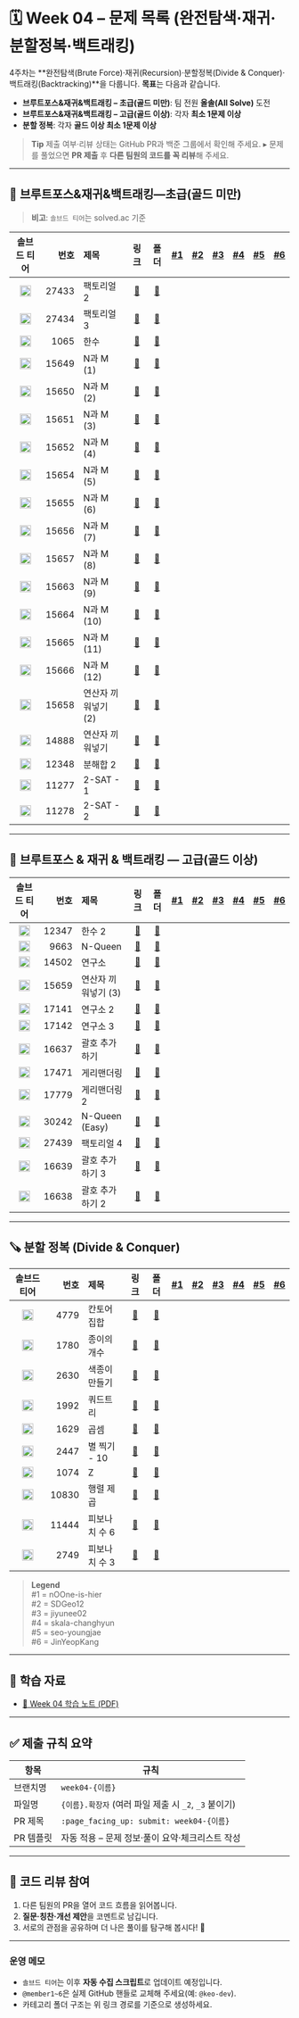 # 🗓️ Week 04 – 문제 목록 (완전탐색·재귀·분할정복·백트래킹)

4주차는 \*\*완전탐색(Brute Force)·재귀(Recursion)·분할정복(Divide & Conquer)·백트래킹(Backtracking)\*\*을 다룹니다.
**목표**는 다음과 같습니다.

* **브루트포스&재귀&백트래킹 – 초급(골드 미만)**: 팀 전원 **올솔(All Solve)** 도전
* **브루트포스&재귀&백트래킹 – 고급(골드 이상)**: 각자 **최소 1문제 이상**
* **분할 정복**: 각자 **골드 이상 최소 1문제 이상**

> **Tip**
> 제출 여부·리뷰 상태는 GitHub PR과 백준 그룹에서 확인해 주세요.
> ▸ 문제를 풀었으면 **PR 제출** 후 **다른 팀원의 코드를 꼭 리뷰**해 주세요.

---

## 🧩 브루트포스&재귀&백트래킹—초급(골드 미만)

> **비고**: `솔브드 티어`는 solved.ac 기준

<!--START:PROGRESS:BEGINNER-->

| 솔브드 티어 | 번호 | 제목 | 링크 | 폴더 | <a href="https://github.com/nOOne-is-hier" title="nOOne-is-hier">#1</a> | <a href="https://github.com/SDGeo12" title="SDGeo12">#2</a> | <a href="https://github.com/jiyunee02" title="jiyunee02">#3</a> | <a href="https://github.com/skala-changhyun" title="skala-changhyun">#4</a> | <a href="https://github.com/seo-youngjae" title="seo-youngjae">#5</a> | <a href="https://github.com/JinYeopKang" title="JinYeopKang">#6</a> |
|:---:|---:|:---|:---:|:---:|:---:|:---:|:---:|:---:|:---:|:---:|
| <img src="https://static.solved.ac/tier_small/1.svg" alt="Bronze V" width="20"/>   | 27433 | 팩토리얼 2       | [🔗](https://www.acmicpc.net/problem/27433) | [📁](./브루트포스&재귀&백트래킹-초급/boj_27433_팩토리얼_2)     |    |    |    |    |    |    |
| <img src="https://static.solved.ac/tier_small/1.svg" alt="Bronze V" width="20"/>   | 27434 | 팩토리얼 3       | [🔗](https://www.acmicpc.net/problem/27434) | [📁](./브루트포스&재귀&백트래킹-초급/boj_27434_팩토리얼_3)     |    |    |    |    |    |    |
| <img src="https://static.solved.ac/tier_small/7.svg" alt="Silver IV" width="20"/>  | 1065 | 한수           | [🔗](https://www.acmicpc.net/problem/1065) | [📁](./브루트포스&재귀&백트래킹-초급/boj_1065_한수)          |    |    |    |    |    |    |
| <img src="https://static.solved.ac/tier_small/8.svg" alt="Silver III" width="20"/> | 15649 | N과 M (1)     | [🔗](https://www.acmicpc.net/problem/15649) | [📁](./브루트포스&재귀&백트래킹-초급/boj_15649_N과_M_(1))     |    |    |    |    |    |    |
| <img src="https://static.solved.ac/tier_small/8.svg" alt="Silver III" width="20"/> | 15650 | N과 M (2)     | [🔗](https://www.acmicpc.net/problem/15650) | [📁](./브루트포스&재귀&백트래킹-초급/boj_15650_N과_M_(2))     |    |    |    |    |    |    |
| <img src="https://static.solved.ac/tier_small/8.svg" alt="Silver III" width="20"/> | 15651 | N과 M (3)     | [🔗](https://www.acmicpc.net/problem/15651) | [📁](./브루트포스&재귀&백트래킹-초급/boj_15651_N과_M_(3))     |    |    |    |    |    |    |
| <img src="https://static.solved.ac/tier_small/8.svg" alt="Silver III" width="20"/> | 15652 | N과 M (4)     | [🔗](https://www.acmicpc.net/problem/15652) | [📁](./브루트포스&재귀&백트래킹-초급/boj_15652_N과_M_(4))     |    |    |    |    |    |    |
| <img src="https://static.solved.ac/tier_small/8.svg" alt="Silver III" width="20"/> | 15654 | N과 M (5)     | [🔗](https://www.acmicpc.net/problem/15654) | [📁](./브루트포스&재귀&백트래킹-초급/boj_15654_N과_M_(5))     |    |    |    |    |    |    |
| <img src="https://static.solved.ac/tier_small/8.svg" alt="Silver III" width="20"/> | 15655 | N과 M (6)     | [🔗](https://www.acmicpc.net/problem/15655) | [📁](./브루트포스&재귀&백트래킹-초급/boj_15655_N과_M_(6))     |    |    |    |    |    |    |
| <img src="https://static.solved.ac/tier_small/8.svg" alt="Silver III" width="20"/> | 15656 | N과 M (7)     | [🔗](https://www.acmicpc.net/problem/15656) | [📁](./브루트포스&재귀&백트래킹-초급/boj_15656_N과_M_(7))     |    |    |    |    |    |    |
| <img src="https://static.solved.ac/tier_small/8.svg" alt="Silver III" width="20"/> | 15657 | N과 M (8)     | [🔗](https://www.acmicpc.net/problem/15657) | [📁](./브루트포스&재귀&백트래킹-초급/boj_15657_N과_M_(8))     |    |    |    |    |    |    |
| <img src="https://static.solved.ac/tier_small/9.svg" alt="Silver II" width="20"/>  | 15663 | N과 M (9)     | [🔗](https://www.acmicpc.net/problem/15663) | [📁](./브루트포스&재귀&백트래킹-초급/boj_15663_N과_M_(9))     |    |    |    |    |    |    |
| <img src="https://static.solved.ac/tier_small/9.svg" alt="Silver II" width="20"/>  | 15664 | N과 M (10)    | [🔗](https://www.acmicpc.net/problem/15664) | [📁](./브루트포스&재귀&백트래킹-초급/boj_15664_N과_M_(10))    |    |    |    |    |    |    |
| <img src="https://static.solved.ac/tier_small/9.svg" alt="Silver II" width="20"/>  | 15665 | N과 M (11)    | [🔗](https://www.acmicpc.net/problem/15665) | [📁](./브루트포스&재귀&백트래킹-초급/boj_15665_N과_M_(11))    |    |    |    |    |    |    |
| <img src="https://static.solved.ac/tier_small/9.svg" alt="Silver II" width="20"/>  | 15666 | N과 M (12)    | [🔗](https://www.acmicpc.net/problem/15666) | [📁](./브루트포스&재귀&백트래킹-초급/boj_15666_N과_M_(12))    |    |    |    |    |    |    |
| <img src="https://static.solved.ac/tier_small/9.svg" alt="Silver II" width="20"/>  | 15658 | 연산자 끼워넣기 (2) | [🔗](https://www.acmicpc.net/problem/15658) | [📁](./브루트포스&재귀&백트래킹-초급/boj_15658_연산자_끼워넣기_(2)) |    |    |    |    |    |    |
| <img src="https://static.solved.ac/tier_small/10.svg" alt="Silver I" width="20"/>  | 14888 | 연산자 끼워넣기     | [🔗](https://www.acmicpc.net/problem/14888) | [📁](./브루트포스&재귀&백트래킹-초급/boj_14888_연산자_끼워넣기)   |    |    |    |    |    |    |
| <img src="https://static.solved.ac/tier_small/10.svg" alt="Silver I" width="20"/>  | 12348 | 분해합 2        | [🔗](https://www.acmicpc.net/problem/12348) | [📁](./브루트포스&재귀&백트래킹-초급/boj_12348_분해합_2)      |    |    |    |    |    |    |
| <img src="https://static.solved.ac/tier_small/10.svg" alt="Silver I" width="20"/>  | 11277 | 2-SAT - 1    | [🔗](https://www.acmicpc.net/problem/11277) | [📁](./브루트포스&재귀&백트래킹-초급/boj_11277_2-SAT_-_1)  |    |    |    |    |    |    |
| <img src="https://static.solved.ac/tier_small/10.svg" alt="Silver I" width="20"/>  | 11278 | 2-SAT - 2    | [🔗](https://www.acmicpc.net/problem/11278) | [📁](./브루트포스&재귀&백트래킹-초급/boj_11278_2-SAT_-_2)  |    |    |    |    |    |    |

<!--END:PROGRESS:BEGINNER-->

---

## 🧠 브루트포스 & 재귀 & 백트래킹 — 고급(골드 이상)

<!--START:PROGRESS:ADVANCED-->

| 솔브드 티어 | 번호 | 제목 | 링크 | 폴더 | <a href="https://github.com/nOOne-is-hier" title="nOOne-is-hier">#1</a> | <a href="https://github.com/SDGeo12" title="SDGeo12">#2</a> | <a href="https://github.com/jiyunee02" title="jiyunee02">#3</a> | <a href="https://github.com/skala-changhyun" title="skala-changhyun">#4</a> | <a href="https://github.com/seo-youngjae" title="seo-youngjae">#5</a> | <a href="https://github.com/JinYeopKang" title="JinYeopKang">#6</a> |
|:---:|---:|:---|:---:|:---:|:---:|:---:|:---:|:---:|:---:|:---:|
| <img src="https://static.solved.ac/tier_small/11.svg" alt="Gold V" width="20"/>   | 12347 | 한수 2           | [🔗](https://www.acmicpc.net/problem/12347) | [📁](./브루트포스&재귀&백트래킹-고급/boj_12347_한수_2)         |    |    |    |    |    |    |
| <img src="https://static.solved.ac/tier_small/12.svg" alt="Gold IV" width="20"/>  |  9663 | N-Queen        | [🔗](https://www.acmicpc.net/problem/9663)  | [📁](./브루트포스&재귀&백트래킹-고급/boj_9663_N_Queen)       |    |    |    |    |    |    |
| <img src="https://static.solved.ac/tier_small/12.svg" alt="Gold IV" width="20"/>  | 14502 | 연구소            | [🔗](https://www.acmicpc.net/problem/14502) | [📁](./브루트포스&재귀&백트래킹-고급/boj_14502_연구소)          |    |    |    |    |    |    |
| <img src="https://static.solved.ac/tier_small/12.svg" alt="Gold IV" width="20"/>  | 15659 | 연산자 끼워넣기 (3)   | [🔗](https://www.acmicpc.net/problem/15659) | [📁](./브루트포스&재귀&백트래킹-고급/boj_15659_연산자_끼워넣기_(3))   |    |    |    |    |    |    |
| <img src="https://static.solved.ac/tier_small/12.svg" alt="Gold IV" width="20"/>  | 17141 | 연구소 2          | [🔗](https://www.acmicpc.net/problem/17141) | [📁](./브루트포스&재귀&백트래킹-고급/boj_17141_연구소_2)        |    |    |    |    |    |    |
| <img src="https://static.solved.ac/tier_small/13.svg" alt="Gold III" width="20"/> | 17142 | 연구소 3          | [🔗](https://www.acmicpc.net/problem/17142) | [📁](./브루트포스&재귀&백트래킹-고급/boj_17142_연구소_3)        |    |    |    |    |    |    |
| <img src="https://static.solved.ac/tier_small/13.svg" alt="Gold III" width="20"/> | 16637 | 괄호 추가하기        | [🔗](https://www.acmicpc.net/problem/16637) | [📁](./브루트포스&재귀&백트래킹-고급/boj_16637_괄호_추가하기)      |    |    |    |    |    |    |
| <img src="https://static.solved.ac/tier_small/13.svg" alt="Gold III" width="20"/> | 17471 | 게리맨더링          | [🔗](https://www.acmicpc.net/problem/17471) | [📁](./브루트포스&재귀&백트래킹-고급/boj_17471_게리맨더링)        |    |    |    |    |    |    |
| <img src="https://static.solved.ac/tier_small/14.svg" alt="Gold II" width="20"/>  | 17779 | 게리맨더링 2        | [🔗](https://www.acmicpc.net/problem/17779) | [📁](./브루트포스&재귀&백트래킹-고급/boj_17779_게리맨더링_2)      |    |    |    |    |    |    |
| <img src="https://static.solved.ac/tier_small/13.svg" alt="Gold III" width="20"/> | 30242 | N-Queen (Easy) | [🔗](https://www.acmicpc.net/problem/30242) | [📁](./브루트포스&재귀&백트래킹-고급/boj_30242_N_Queen_(Easy)) |    |    |    |    |    |    |
| <img src="https://static.solved.ac/tier_small/14.svg" alt="Gold II" width="20"/>  | 27439 | 팩토리얼 4         | [🔗](https://www.acmicpc.net/problem/27439) | [📁](./브루트포스&재귀&백트래킹-고급/boj_27439_팩토리얼_4)       |    |    |    |    |    |    |
| <img src="https://static.solved.ac/tier_small/14.svg" alt="Gold II" width="20"/>  | 16639 | 괄호 추가하기 3      | [🔗](https://www.acmicpc.net/problem/16639) | [📁](./브루트포스&재귀&백트래킹-고급/boj_16639_괄호_추가하기_3)    |    |    |    |    |    |    |
| <img src="https://static.solved.ac/tier_small/15.svg" alt="Gold I" width="20"/>   | 16638 | 괄호 추가하기 2      | [🔗](https://www.acmicpc.net/problem/16638) | [📁](./브루트포스&재귀&백트래킹-고급/boj_16638_괄호_추가하기_2)    |    |    |    |    |    |    |

<!--END:PROGRESS:ADVANCED-->

---

## 🪚 분할 정복 (Divide & Conquer)

<!--START:PROGRESS:DNC-->

| 솔브드 티어 | 번호 | 제목 | 링크 | 폴더 | <a href="https://github.com/nOOne-is-hier" title="nOOne-is-hier">#1</a> | <a href="https://github.com/SDGeo12" title="SDGeo12">#2</a> | <a href="https://github.com/jiyunee02" title="jiyunee02">#3</a> | <a href="https://github.com/skala-changhyun" title="skala-changhyun">#4</a> | <a href="https://github.com/seo-youngjae" title="seo-youngjae">#5</a> | <a href="https://github.com/JinYeopKang" title="JinYeopKang">#6</a> |
|:---:|---:|:---|:---:|:---:|:---:|:---:|:---:|:---:|:---:|:---:|
| <img src="https://static.solved.ac/tier_small/8.svg" alt="Silver III" width="20"/> |  4779 | 칸토어 집합    | [🔗](https://www.acmicpc.net/problem/4779)  | [📁](./분할정복/boj_4779_칸토어_집합)    |    |    |    |    |    |    |
| <img src="https://static.solved.ac/tier_small/9.svg" alt="Silver II" width="20"/>  |  1780 | 종이의 개수    | [🔗](https://www.acmicpc.net/problem/1780)  | [📁](./분할정복/boj_1780_종이의_개수)    |    |    |    |    |    |    |
| <img src="https://static.solved.ac/tier_small/9.svg" alt="Silver II" width="20"/>  |  2630 | 색종이 만들기   | [🔗](https://www.acmicpc.net/problem/2630)  | [📁](./분할정복/boj_2630_색종이_만들기)   |    |    |    |    |    |    |
| <img src="https://static.solved.ac/tier_small/10.svg" alt="Silver I" width="20"/>  |  1992 | 쿼드트리      | [🔗](https://www.acmicpc.net/problem/1992)  | [📁](./분할정복/boj_1992_쿼드트리)      |    |    |    |    |    |    |
| <img src="https://static.solved.ac/tier_small/10.svg" alt="Silver I" width="20"/>  |  1629 | 곱셈        | [🔗](https://www.acmicpc.net/problem/1629)  | [📁](./분할정복/boj_1629_곱셈)        |    |    |    |    |    |    |
| <img src="https://static.solved.ac/tier_small/11.svg" alt="Gold V" width="20"/>    |  2447 | 별 찍기 - 10 | [🔗](https://www.acmicpc.net/problem/2447)  | [📁](./분할정복/boj_2447_별_찍기_10)   |    |    |    |    |    |    |
| <img src="https://static.solved.ac/tier_small/11.svg" alt="Gold V" width="20"/>    |  1074 | Z         | [🔗](https://www.acmicpc.net/problem/1074)  | [📁](./분할정복/boj_1074_Z)         |    |    |    |    |    |    |
| <img src="https://static.solved.ac/tier_small/12.svg" alt="Gold IV" width="20"/>   | 10830 | 행렬 제곱     | [🔗](https://www.acmicpc.net/problem/10830) | [📁](./분할정복/boj_10830_행렬_제곱)    |    |    |    |    |    |    |
| <img src="https://static.solved.ac/tier_small/14.svg" alt="Gold II" width="20"/>   | 11444 | 피보나치 수 6  | [🔗](https://www.acmicpc.net/problem/11444) | [📁](./분할정복/boj_11444_피보나치_수_6) |    |    |    |    |    |    |
| <img src="https://static.solved.ac/tier_small/14.svg" alt="Gold II" width="20"/>   |  2749 | 피보나치 수 3  | [🔗](https://www.acmicpc.net/problem/2749)  | [📁](./분할정복/boj_2749_피보나치_수_3)  |    |    |    |    |    |    |

<!--END:PROGRESS:DNC-->

> **Legend**  
> #1 = nOOne-is-hier  
> #2 = SDGeo12  
> #3 = jiyunee02  
> #4 = skala-changhyun  
> #5 = seo-youngjae  
> #6 = JinYeopKang
---

## 📝 학습 자료

* [📄 Week 04 학습 노트 (PDF)](../../docs/study-note-week04.pdf)

---

## ✅ 제출 규칙 요약

| 항목     | 규칙                                     |
| ------ | -------------------------------------- |
| 브랜치명   | `week04-{이름}`                          |
| 파일명    | `{이름}.확장자` (여러 파일 제출 시 `_2`, `_3` 붙이기) |
| PR 제목  | `:page_facing_up: submit: week04-{이름}` |
| PR 템플릿 | 자동 적용 – 문제 정보·풀이 요약·체크리스트 작성           |

---

## 💬 코드 리뷰 참여

1. 다른 팀원의 PR을 열어 코드 흐름을 읽어봅니다.
2. **질문·칭찬·개선 제안**을 코멘트로 남깁니다.
3. 서로의 관점을 공유하며 더 나은 풀이를 탐구해 봅시다! 🚀

---

### 운영 메모

* `솔브드 티어`는 이후 **자동 수집 스크립트**로 업데이트 예정입니다.
* `@member1~6`은 실제 GitHub 핸들로 교체해 주세요(예: `@keo-dev`).
* 카테고리 폴더 구조는 위 링크 경로를 기준으로 생성하세요.

<!--WEEKMETA: released_at=2025-08-21T00:00:00+09:00; deadline= -->
